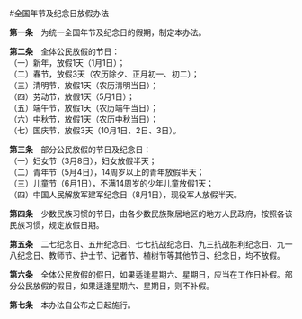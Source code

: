 #全国年节及纪念日放假办法

**第一条**　为统一全国年节及纪念日的假期，制定本办法。

**第二条**　全体公民放假的节日：  
（一）新年，放假1天（1月1日）；  
（二）春节，放假3天（农历除夕、正月初一、初二）；  
（三）清明节，放假1天（农历清明当日）；  
（四）劳动节，放假1天（5月1日）；  
（五）端午节，放假1天（农历端午当日）；  
（六）中秋节，放假1天（农历中秋当日）；  
（七）国庆节，放假3天（10月1日、2日、3日）。

**第三条**　部分公民放假的节日及纪念日：  
（一）妇女节（3月8日），妇女放假半天；  
（二）青年节（5月4日），14周岁以上的青年放假半天；  
（三）儿童节（6月1日），不满14周岁的少年儿童放假1天；  
（四）中国人民解放军建军纪念日（8月1日），现役军人放假半天。

**第四条**　少数民族习惯的节日，由各少数民族聚居地区的地方人民政府，按照各该民族习惯，规定放假日期。

**第五条**　二七纪念日、五卅纪念日、七七抗战纪念日、九三抗战胜利纪念日、九一八纪念日、教师节、护士节、记者节、植树节等其他节日、纪念日，均不放假。

**第六条**　全体公民放假的假日，如果适逢星期六、星期日，应当在工作日补假。部分公民放假的假日，如果适逢星期六、星期日，则不补假。

**第七条**　本办法自公布之日起施行。
